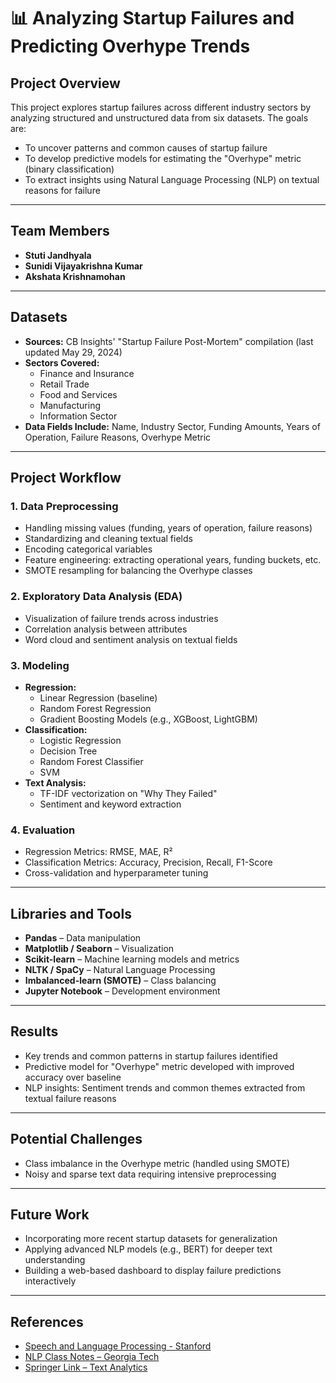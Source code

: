 
# 📊 Analyzing Startup Failures and Predicting Overhype Trends

## Project Overview
This project explores startup failures across different industry sectors by analyzing structured and unstructured data from six datasets. The goals are:
- To uncover patterns and common causes of startup failure
- To develop predictive models for estimating the "Overhype" metric (binary classification)
- To extract insights using Natural Language Processing (NLP) on textual reasons for failure

---

## Team Members
- **Stuti Jandhyala**
- **Sunidi Vijayakrishna Kumar**
- **Akshata Krishnamohan**

---

## Datasets
- **Sources:** CB Insights' "Startup Failure Post-Mortem" compilation (last updated May 29, 2024)
- **Sectors Covered:** 
  - Finance and Insurance
  - Retail Trade
  - Food and Services
  - Manufacturing
  - Information Sector
- **Data Fields Include:** Name, Industry Sector, Funding Amounts, Years of Operation, Failure Reasons, Overhype Metric

---

## Project Workflow

### 1. Data Preprocessing
- Handling missing values (funding, years of operation, failure reasons)
- Standardizing and cleaning textual fields
- Encoding categorical variables
- Feature engineering: extracting operational years, funding buckets, etc.
- SMOTE resampling for balancing the Overhype classes

### 2. Exploratory Data Analysis (EDA)
- Visualization of failure trends across industries
- Correlation analysis between attributes
- Word cloud and sentiment analysis on textual fields

### 3. Modeling
- **Regression:**
  - Linear Regression (baseline)
  - Random Forest Regression
  - Gradient Boosting Models (e.g., XGBoost, LightGBM)
- **Classification:**
  - Logistic Regression
  - Decision Tree
  - Random Forest Classifier
  - SVM
- **Text Analysis:**
  - TF-IDF vectorization on "Why They Failed"
  - Sentiment and keyword extraction
  
### 4. Evaluation
- Regression Metrics: RMSE, MAE, R²
- Classification Metrics: Accuracy, Precision, Recall, F1-Score
- Cross-validation and hyperparameter tuning

---

## Libraries and Tools
- **Pandas** – Data manipulation
- **Matplotlib / Seaborn** – Visualization
- **Scikit-learn** – Machine learning models and metrics
- **NLTK / SpaCy** – Natural Language Processing
- **Imbalanced-learn (SMOTE)** – Class balancing
- **Jupyter Notebook** – Development environment

---

## Results
- Key trends and common patterns in startup failures identified
- Predictive model for "Overhype" metric developed with improved accuracy over baseline
- NLP insights: Sentiment trends and common themes extracted from textual failure reasons

---

## Potential Challenges
- Class imbalance in the Overhype metric (handled using SMOTE)
- Noisy and sparse text data requiring intensive preprocessing

---

## Future Work
- Incorporating more recent startup datasets for generalization
- Applying advanced NLP models (e.g., BERT) for deeper text understanding
- Building a web-based dashboard to display failure predictions interactively

---

## References
- [Speech and Language Processing - Stanford](https://web.stanford.edu/~jurafsky/slp3/)
- [NLP Class Notes – Georgia Tech](https://github.com/jacobeisenstein/gt-nlp-class/blob/master/notes/eisenstein-nlp-notes.pdf)
- [Springer Link – Text Analytics](https://link.springer.com/chapter/10.1007/978-81-322-3...)
